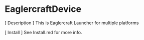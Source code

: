 # EaglercraftDevice


[ Description ]
This is Eaglercraft Launcher for multiple platforms





[ Install ]
See Install.md for more info.

